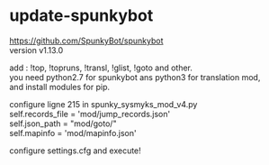 # update-spunkybot
https://github.com/SpunkyBot/spunkybot  
version v1.13.0

add : !top, !topruns, !transl, !glist, !goto and other.  
you need python2.7 for spunkybot ans python3 for translation mod,  
and install modules for pip. 

configure ligne 215 in spunky_sysmyks_mod_v4.py  
  self.records_file = 'mod/jump_records.json'  
  self.json_path = "mod/goto/"  
  self.mapinfo = 'mod/mapinfo.json'  

configure settings.cfg and execute! 

